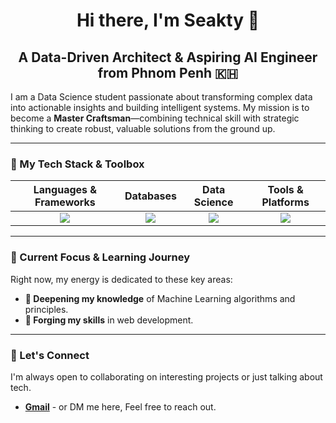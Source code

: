 <div align="center">

# **Hi there, I'm Seakty** 👋

## **A Data-Driven Architect & Aspiring AI Engineer from Phnom Penh 🇰🇭**

</div>

I am a Data Science student passionate about transforming complex data into actionable insights and building intelligent systems. My mission is to become a **Master Craftsman**—combining technical skill with strategic thinking to create robust, valuable solutions from the ground up.

---

### **🚀 My Tech Stack & Toolbox**

| Languages & Frameworks | Databases | Data Science | Tools & Platforms |
| :---: | :---: | :---: | :---: |
| <img src="https://skillicons.dev/icons?i=python,r,c,c++,django,react,express" /> | <img src="https://skillicons.dev/icons?i=mysql,postgres" /> | <img src="https://skillicons.dev/icons?i=pandas,numpy,matplotlib,seaborn,sklearn,pytorch" /> | <img src="https://skillicons.dev/icons?i=git,github,vscode,jupyter,excel,powerbi" /> |

---

### **🎯 Current Focus & Learning Journey**

Right now, my energy is dedicated to these key areas:

* **🧠 Deepening my knowledge** of Machine Learning algorithms and principles.
* **🔨 Forging my skills** in web development. 

---

### **🤝 Let's Connect**

I'm always open to collaborating on interesting projects or just talking about tech.

* **[Gmail](mailto:sambathseakty@gmail.com)** - or DM me here, Feel free to reach out.

